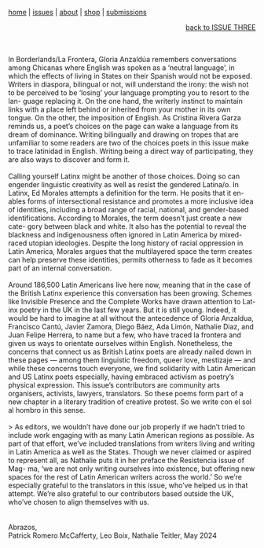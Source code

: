 [home](index.md) | [issues](issues.md) | [about](about.md) | [shop](shop.md)  |  [submissions](submit.md)

<div align="right">
  <a href="issuethree.html">back to ISSUE THREE</a>
</div>

<br>
<br>


In Borderlands/La Frontera, Gloria Anzaldúa remembers conversations among Chicanas where English was spoken as a ‘neutral language’, in which the effects of living in States on their Spanish would not be exposed. Writers in diaspora, bilingual or not, will understand the irony: the wish not to be perceived to be ‘losing’ your language prompting you to resort to the lan- guage replacing it. On the one hand, the writerly instinct to maintain links with a place left behind or inherited from your mother in its own tongue. On the other, the imposition of English. As Cristina Rivera Garza reminds us, a poet’s choices on the page can wake a language from its dream of dominance. Writing bilingually and drawing on tropes that are unfamiliar to some readers are two of the choices poets in this issue make to trace latinidad in English. Writing being a direct way of participating, they are also ways to discover and form it. <br>
<br>
Calling yourself Latinx might be another of those choices. Doing so can engender linguistic creativity as well as resist the gendered Latina/o. In Latinx, Ed Morales attempts a definition for the term. He posits that it en- ables forms of intersectional resistance and promotes a more inclusive idea of identities, including a broad range of racial, national, and gender-based identifications. According to Morales, the term doesn’t just create a new cate- gory between black and white. It also has the potential to reveal the blackness and indigenousness often ignored in Latin America by mixed-raced utopian ideologies. Despite the long history of racial oppression in Latin America, Morales argues that the multilayered space the term creates can help preserve these identities, permits otherness to fade as it becomes part of an internal conversation.<br>
<br>
Around 186,500 Latin Americans live here now, meaning that in the case of the British Latinx experience this conversation has been growing. Schemes like Invisible Presence and the Complete Works have drawn attention to Lat- inx poetry in the UK in the last few years. But it is still young. Indeed, it would be hard to imagine at all without the antecedence of Gloria Anzaldua, Francisco Cantú, Javier Zamora, Diego Báez, Ada Limón, Nathalie Diaz, and Juan Felipe Herrera, to name but a few, who have traced la frontera and given us ways to orientate ourselves within English. Nonetheless, the concerns that connect us as British Latinx poets are already nailed down in these pages — among them linguistic freedom, queer love, mestizaje — and while these concerns touch everyone, we find solidarity with Latin American and US Latinx poets especially, having embraced activism as poetry’s physical expression. This issue’s contributors are community arts organisers, activists, lawyers, translators. So these poems form part of a new chapter in a literary tradition of creative protest. So we write con el sol al hombro in this sense. <br>
<br>>
As editors, we wouldn’t have done our job properly if we hadn’t tried to include work engaging with as many Latin American regions as possible. As part of that effort, we’ve included translations from writers living and writing in Latin America as well as the States. Though we never claimed or aspired to represent all, as Nathalie puts it in her preface the Resistencia issue of Mag- ma, ‘we are not only writing ourselves into existence, but offering new spaces for the rest of Latin American writers across the world.’ So we’re especially grateful to the translators in this issue, who’ve helped us in that attempt. We’re also grateful to our contributors based outside the UK, who’ve chosen to align themselves with us. <br>
<br>
<br>
Abrazos, <br>
Patrick Romero McCafferty, Leo Boix, Nathalie Teitler, May 2024
